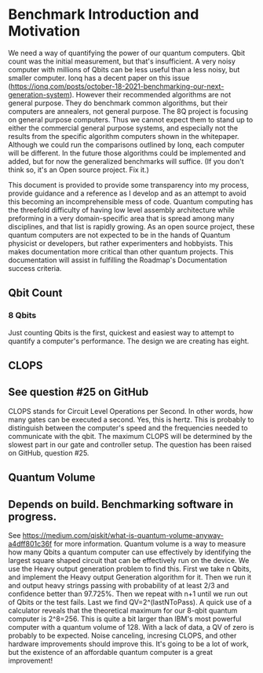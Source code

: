 # Benchmark Introduction and Motivation

We need a way of quantifying the power of our quantum computers. Qbit count was the initial measurement, but that's insufficient. A very noisy computer with millions of Qbits can be less useful than a less noisy, but smaller computer.
Ionq has a decent paper on this issue (https://ionq.com/posts/october-18-2021-benchmarking-our-next-generation-system). However their recommended algorithms are not general purpose. They do benchmark common algorithms, but their computers are annealers, not general purpose.
The 8Q project is focusing on general purpose computers. Thus we cannot expect them to stand up to either the commercial general purpose systems, and especially not the results from the specific algorithm computers shown in the whitepaper.
Although we could run the comparisons outlined by Ionq, each computer will be different. In the future those algorithms could be implemented and added, but for now the generalized benchmarks will suffice. (If you don't think so, it's an Open source project. Fix it.)

This document is provided to provide some transparency into my process, provide guidance and a reference as I develop and as an attempt to avoid this becoming an incomprehensible mess of code.
Quantum computing has the threefold difficulty of having low level assembly architecture while preforming in a very domain-specific area that is spread among many disciplines, and that list is rapidly growing.
As an open source project, these quantum computers are not expected to be in the hands of Quantum physicist or developers, but rather experimenters and hobbyists. This makes documentation more critical than other quantum projects.
This documentation will assist in fulfilling the Roadmap's Documentation success criteria.

## Qbit Count
### 8 Qbits

Just counting Qbits is the first, quickest and easiest way to attempt to quantify a computer's performance. The design we are creating has eight.

## CLOPS
## See question #25 on GitHub

CLOPS stands for Circuit Level Operations per Second. In other words, how many gates can be executed a second. Yes, this is hertz. This is probably to distinguish between the computer's speed and the frequencies needed to communicate with the qbit.
The maximum CLOPS will be determined by the slowest part in our gate and controller setup. The question has been raised on GitHub, question #25.

## Quantum Volume
## Depends on build. Benchmarking software in progress.

See https://medium.com/qiskit/what-is-quantum-volume-anyway-a4dff801c36f for more information.
Quantum volume is a way to measure how many Qbits a quantum computer can use effectively by identifying the largest square shaped circuit that can be effectively run on the device. We use the Heavy output generation problem to find this.
First we take n Qbits, and implement the Heavy output Generation algorithm for it. Then we run it and output heavy strings passing with probability of at least 2/3 and confidence better than 97.725%. Then we repeat with n+1 until we run out of Qbits or the test fails.
Last we find QV=2^(lastNToPass). A quick use of a calculator reveals that the theoretical maximum for our 8-qbit quantum computer is 2^8=256. This is quite a bit larger than IBM's most powerful computer with a quantum volume of 128.
With a lack of data, a QV of zero is probably to be expected. Noise canceling, incresing CLOPS, and other hardware improvements should improve this.
It's going to be a lot of work, but the existence of an affordable quantum computer is a great improvement!
